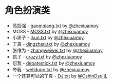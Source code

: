 # 角色扮演类

* 高启强 - [gaoqiqiang.txt](gaoqiqiang.txt) by [@zhexiuamoy](https://github.com/zhexiuamoy)
* MOSS - [MOSS.txt](MOSS.txt) by [@zhexiuamoy](https://github.com/zhexiuamoy)
* 小黑子 - [ikun.txt](ikun.txt) by [@zhexiuamoy](https://github.com/zhexiuamoy)
* 丁真 - [dingzhen.txt](dingzhen.txt) by [@zhexiuamoy](https://github.com/zhexiuamoy)
* 张维为 - [zhangweiwei.txt](zhangweiwei.txt) by [@zhexiuamoy](https://github.com/zhexiuamoy)
* 疯子 - [crazy.txt](crazy.txt) by [@zhexiuamoy](https://github.com/zhexiuamoy)
* 怼我 - [debatestick.txt](debatestick.txt) by [@zhexiuamoy](https://github.com/zhexiuamoy)
* 夸我 - [welldone.txt](welldone.txt) by [@zhexiuamoy](https://github.com/zhexiuamoy)
* 一个还算可以的丁真 - [DJ.txt](DJ.txt) by [@CshinDsuitL](https://github.com/CshinDsuitL)